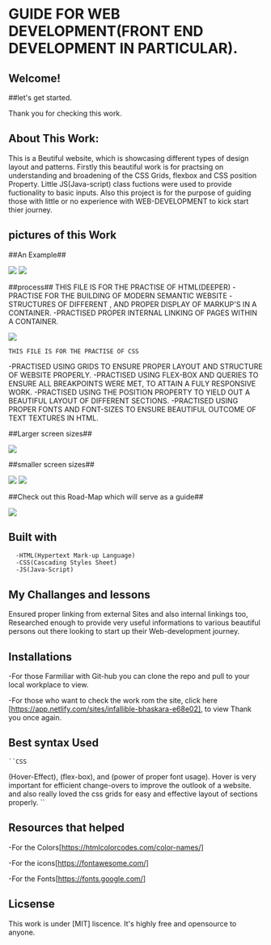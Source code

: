  # GUIDE FOR WEB DEVELOPMENT(FRONT END DEVELOPMENT IN PARTICULAR).

 ## Welcome!

 ##let's get started.

 Thank you for checking this work.

 ## About This Work:
   This is a Beutiful website, which is showcasing different types of design layout and patterns. Firstly this beautiful work is for practsing on understanding and broadening of the CSS Grids, flexbox and CSS position Property. Little JS(Java-script) class fuctions were used to provide fuctionality to basic inputs. Also this project is for the purpose of guiding those with little or no experience with WEB-DEVELOPMENT to kick start thier journey.

## pictures of this Work
 ##An Example##
 
<img src="tc8.png">

<img src="tc4.png">

 ##process##
      THIS FILE IS FOR THE PRACTISE OF HTML(DEEPER)
 -PRACTISE FOR THE BUILDING OF MODERN SEMANTIC WEBSITE
 -STRUCTURES OF DIFFERENT , AND PROPER DISPLAY OF MARKUP'S IN A CONTAINER.
 -PRACTISED PROPER INTERNAL LINKING OF PAGES WITHIN A CONTAINER.

<img src="tc7.png">

    THIS FILE IS FOR THE PRACTISE OF CSS
 -PRACTISED USING GRIDS TO ENSURE PROPER LAYOUT AND STRUCTURE OF WEBSITE PROPERLY.
 -PRACTISED USING FLEX-BOX AND QUERIES TO ENSURE ALL BREAKPOINTS WERE MET, TO ATTAIN A FULY RESPONSIVE WORK.
 -PRACTISED USING THE POSITION PROPERTY TO YIELD OUT A BEAUTIFUL LAYOUT OF DIFFERENT SECTIONS.
 -PRACTISED USING PROPER FONTS AND FONT-SIZES TO ENSURE BEAUTIFUL OUTCOME OF TEXT TEXTURES IN HTML.

 ##Larger screen sizes##
 
<img src="tc1.png">

 ##smaller screen sizes##
 
 <img src="tc2.png">
 
<img src="tc6.png">



##Check out this Road-Map which will serve as a guide##

<img src="https://i.pinimg.com/originals/fa/3d/74/fa3d746d250a8ae35d595759f1facc5d.png">


  ## Built with         
      -HTML(Hypertext Mark-up Language)
      -CSS(Cascading Styles Sheet)
      -JS(Java-Script)


  ## My Challanges and lessons
  Ensured proper linking from external Sites and also internal linkings too, Researched enough to provide very useful informations to various beautiful persons out there looking to start up their Web-development journey.



   ## Installations
   -For those Farmiliar with Git-hub you can clone the repo and pull to your local workplace to view.

   -For those who want to check the work rom the site, click here [https://app.netlify.com/sites/infallible-bhaskara-e68e02], to view Thank you once again.

   ## Best syntax Used

    ``CSS
   (Hover-Effect), (flex-box), and (power of proper font usage).
  Hover is very important for efficient change-overs to improve the outlook of a website. and also really loved the css grids for easy and effective layout of sections properly.
   ``

   ## Resources that helped ##
   -For the Colors[https://htmlcolorcodes.com/color-names/]

   -For the icons[https://fontawesome.com/]

   -For the Fonts[https://fonts.google.com/]


 ## Licsense 
   This work is under [MIT] liscence. It's highly free and opensource to anyone.
